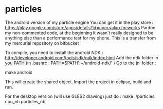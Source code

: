 particles
=========

The android version of my particle engine
You can get it in the play store : https://play.google.com/store/apps/details?id=com.valxp.fireworks
Pardon my non-commented code, at the beginning it wasn't really designed to be anything else than a performance test for my phone.
This is a transfer from my mercurial repository on bitbucket

To compile, you need to install the android NDK : http://developer.android.com/tools/sdk/ndk/index.html
Add the ndk folder in you PATH (in .bashrc : PATH=$PATH':~/android-ndk/' )
Go to the jni folder : 

make android

This will create the shared object.
Import the project in eclipse, build and run.

For the desktop version (will use GLES2 drawing) just do :
make
./particles cpu_nb particles_nb

